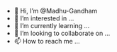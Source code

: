 - 👋 Hi, I’m @Madhu-Gandham
- 👀 I’m interested in ...
- 🌱 I’m currently learning ...
- 💞️ I’m looking to collaborate on ...
- 📫 How to reach me ...

<!---
Madhu-Gandham/Madhu-Gandham is a ✨ special ✨ repository because its `README.md` (this file) appears on your GitHub profile.
You can click the Preview link to take a look at your changes.
--->
